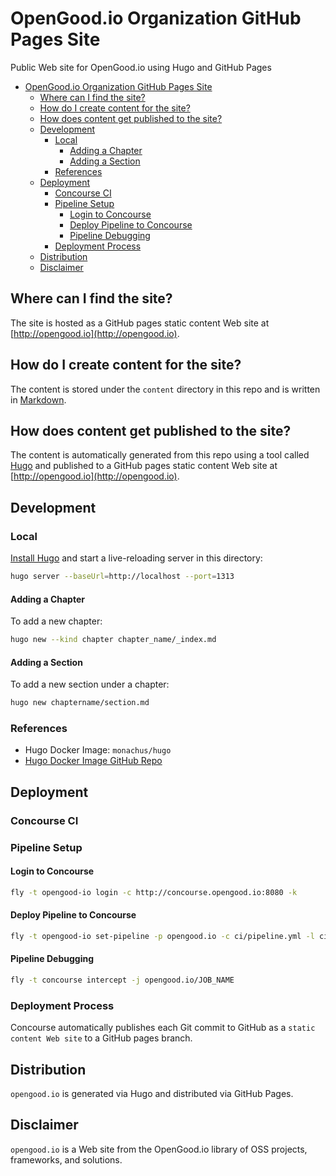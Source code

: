 # OpenGood.io Organization GitHub Pages Site

Public Web site for OpenGood.io using Hugo and GitHub Pages

* [OpenGood\.io Organization GitHub Pages Site](#opengoodio-organization-github-pages-site)
  * [Where can I find the site?](#where-can-i-find-the-site)
  * [How do I create content for the site?](#how-do-i-create-content-for-the-site)
  * [How does content get published to the site?](#how-does-content-get-published-to-the-site)
  * [Development](#development)
    * [Local](#local)
      * [Adding a Chapter](#adding-a-chapter)
      * [Adding a Section](#adding-a-section)
    * [References](#references)
  * [Deployment](#deployment)
    * [Concourse CI](#concourse-ci)
    * [Pipeline Setup](#pipeline-setup)
      * [Login to Concourse](#login-to-concourse)
      * [Deploy Pipeline to Concourse](#deploy-pipeline-to-concourse)
      * [Pipeline Debugging](#pipeline-debugging)
    * [Deployment Process](#deployment-process)
  * [Distribution](#distribution)
  * [Disclaimer](#disclaimer)

## Where can I find the site?

The site is hosted as a GitHub pages static content Web site at [http://opengood.io](http://opengood.io).

## How do I create content for the site?

The content is stored under the `content` directory in this repo and is written in
[Markdown](https://daringfireball.net/projects/markdown/syntax).


## How does content get published to the site?

The content is automatically generated from this repo using a tool called
[Hugo](https://gohugo.io) and published to a GitHub pages static content Web site at
[http://opengood.io](http://opengood.io).

## Development

### Local

[Install Hugo](https://gohugo.io/overview/installing/) and start a live-reloading server in this directory:

```bash
hugo server --baseUrl=http://localhost --port=1313
```

#### Adding a Chapter

To add a new chapter:

```bash
hugo new --kind chapter chapter_name/_index.md
```

#### Adding a Section

To add a new section under a chapter:

```bash
hugo new chaptername/section.md
```

### References

* Hugo Docker Image: `monachus/hugo`
* [Hugo Docker Image GitHub Repo](https://github.com/oskapt/docker-hugo)

## Deployment

### Concourse CI

### Pipeline Setup

#### Login to Concourse

```bash
fly -t opengood-io login -c http://concourse.opengood.io:8080 -k
```

#### Deploy Pipeline to Concourse

```bash
fly -t opengood-io set-pipeline -p opengood.io -c ci/pipeline.yml -l ci/credentials.yml
```

#### Pipeline Debugging

```bash
fly -t concourse intercept -j opengood.io/JOB_NAME
```

### Deployment Process

Concourse automatically publishes each Git commit to GitHub as a `static content Web site` to a GitHub pages branch.

## Distribution

`opengood.io` is generated via Hugo and distributed via GitHub Pages.

## Disclaimer

`opengood.io` is a Web site from the OpenGood.io library of OSS projects, frameworks, and solutions.
